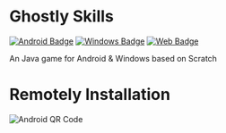 # Ghostly Skills
[![Android Badge](https://i.imgur.com/7h9nggZ.png)](https://github.com/Minionguyjpro/Ghostly-Skills/releases/latest/download/Ghostly-Skills_v1.0.0.apk)
[![Windows Badge](https://i.imgur.com/SzCJCxj.png)](https://github.com/Minionguyjpro/Ghostly-Skills/releases/latest/download/Ghostly-Skills_setup.exe)
[![Web Badge](https://i.imgur.com/nKCAsvE.png)](https://minionguyjpro.github.io/Ghostly-Skills/)

An Java game for Android & Windows based on Scratch
# Remotely Installation
![Android QR Code]()
